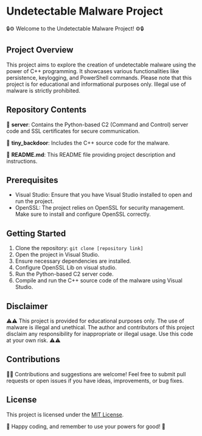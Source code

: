 # Undetectable Malware Project

🔒⚙️ Welcome to the Undetectable Malware Project! ⚙️🔒

## Project Overview

This project aims to explore the creation of undetectable malware using the power of C++ programming. It showcases various functionalities like persistence, keylogging, and PowerShell commands. Please note that this project is for educational and informational purposes only. Illegal use of malware is strictly prohibited.

## Repository Contents

📁 **server**: Contains the Python-based C2 (Command and Control) server code and SSL certificates for secure communication.

📁 **tiny_backdoor**: Includes the C++ source code for the malware.

📄 **README.md**: This README file providing project description and instructions.

## Prerequisites

- Visual Studio: Ensure that you have Visual Studio installed to open and run the project.
- OpenSSL: The project relies on OpenSSL for security management. Make sure to install and configure OpenSSL correctly.

## Getting Started

1. Clone the repository: `git clone [repository link]`
2. Open the project in Visual Studio.
3. Ensure necessary dependencies are installed.
4. Configure OpenSSL Lib on visual studio.
5. Run the Python-based C2 server code.
6. Compile and run the C++ source code of the malware using Visual Studio.

## Disclaimer

⚠️⚠️ This project is provided for educational purposes only. The use of malware is illegal and unethical. The author and contributors of this project disclaim any responsibility for inappropriate or illegal usage. Use this code at your own risk. ⚠️⚠️

## Contributions

🙌🌟 Contributions and suggestions are welcome! Feel free to submit pull requests or open issues if you have ideas, improvements, or bug fixes.

## License

This project is licensed under the [MIT License](LICENSE).

🌟 Happy coding, and remember to use your powers for good! 🌟
